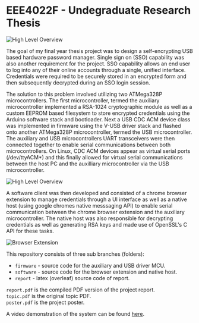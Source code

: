 # EEE4022F - Undegraduate Research Thesis
![High Level Overview](https://raw.githubusercontent.com/lunarjournal/research/main/images/DL.png)

The goal of my final year thesis project was to design a self-encrypting USB based hardware password manager. Single sign on (SSO) capability was also another requirement for the project. SSO capability allows an end user to log into any of their online accounts through a single, unified interface. Credentials were required to be securely stored in an encrypted form and then subsequently decrypted during an SSO login session. 

The solution to this problem involved utilizing two ATMega328P microcontrollers. The first microcontroller, termed the auxiliary microcontroller implemented a RSA-1024 cryptographic module as well as a custom EEPROM based filesystem to store encrypted credentials using the Arduino software stack and bootloader. Next a USB CDC ACM device class was implemented in firmware using the V-USB driver stack and flashed onto another ATMega328P microcontroller, termed the USB microcontroller. The auxiliary and USB microcontrollers UART transceivers were then connected together to enable serial communications between both microcontrollers. On Linux, CDC ACM devices appear as virtual serial ports (/dev/ttyACM*) and this finally allowed for virtual serial communications between the host PC and the auxilliary microcontroller via the USB microcontroller.

![High Level Overview](https://raw.githubusercontent.com/lunarjournal/research/main/images/HL.png)


A software client was then developed and consisted of a chrome browser extension to manage credentials through a UI interface as well as a native host (using google chromes native messsaging API) to enable serial communication between the chrome browser extension and the auxiliary microcontroller. The native host was also responsible for decrypting credentials as well as generating RSA keys and made use of OpenSSL's C API for these tasks. 

![Browser Extension](https://raw.githubusercontent.com/lunarjournal/research/main/images/DE.png)

This repository consists of three sub branches (folders):
* `firmware` - source code for the auxiliary and USB driver MCU.
* `software` - source code for the browser extension and native host.
* `report` - latex (overleaf) source code of report.

`report.pdf` is the compiled PDF version of the project report.</br>
`topic.pdf` is the original topic PDF.</br>
`poster.pdf` is the project poster.</br>

A video demonstration of the system can be found [here](https://www.youtube.com/watch?v=u4TFHCfZJ7M).
